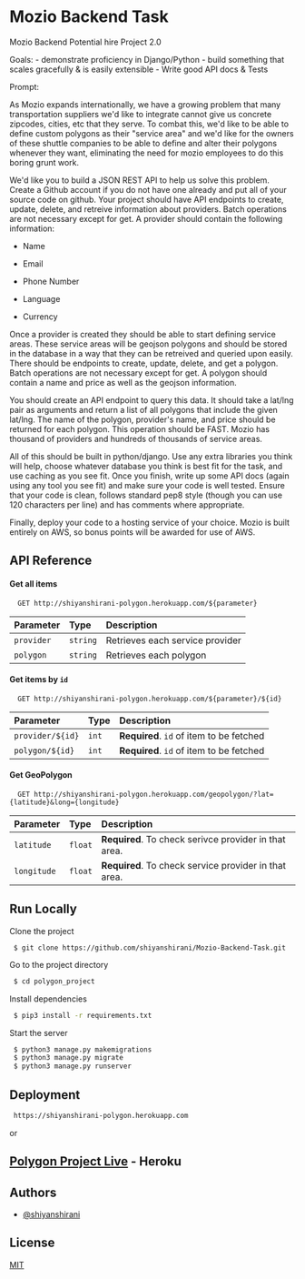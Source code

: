 # Mozio Backend Task

Mozio Backend Potential hire Project 2.0

Goals: - demonstrate proficiency in Django/Python - build something that scales gracefully & is easily extensible - Write good API docs & Tests

Prompt:

As Mozio expands internationally, we have a growing problem that many transportation suppliers we'd like to integrate cannot give us concrete zipcodes, cities, etc that they serve. To combat this, we'd like to be able to define custom polygons as their "service area" and we'd like for the owners of these shuttle companies to be able to define and alter their polygons whenever they want, eliminating the need for mozio employees to do this boring grunt work.

We'd like you to build a JSON REST API to help us solve this problem. Create a Github account if you do not have one already and put all of your source code on github. Your project should have API endpoints to create, update, delete, and retreive information about providers. Batch operations are not necessary except for get. A provider should contain the following information:

- Name

- Email

- Phone Number

- Language

- Currency

Once a provider is created they should be able to start defining service areas. These service areas will be geojson polygons and should be stored in the database in a way that they can be retreived and queried upon easily. There should be endpoints to create, update, delete, and get a polygon. Batch operations are not necessary except for get. A polygon should contain a name and price as well as the geojson information.

You should create an API endpoint to query this data. It should take a lat/lng pair as arguments and return a list of all polygons that include the given lat/lng. The name of the polygon, provider's name, and price should be returned for each polygon. This operation should be FAST. Mozio has thousand of providers and hundreds of thousands of service areas.

All of this should be built in python/django. Use any extra libraries you think will help, choose whatever database you think is best fit for the task, and use caching as you see fit. Once you finish, write up some API docs (again using any tool you see fit) and make sure your code is well tested. Ensure that your code is clean, follows standard pep8 style (though you can use 120 characters per line) and has comments where appropriate.

Finally, deploy your code to a hosting service of your choice. Mozio is built entirely on AWS, so bonus points will be awarded for use of AWS.

## API Reference

#### Get all items

```http
  GET http://shiyanshirani-polygon.herokuapp.com/${parameter}
```

| Parameter  | Type     | Description                     |
| :--------- | :------- | :------------------------------ |
| `provider` | `string` | Retrieves each service provider |
| `polygon`  | `string` | Retrieves each polygon          |

#### Get items by `id`

```http
  GET http://shiyanshirani-polygon.herokuapp.com/${parameter}/${id}
```

| Parameter        | Type  | Description                              |
| :--------------- | :---- | :--------------------------------------- |
| `provider/${id}` | `int` | **Required**. `id` of item to be fetched |
| `polygon/${id}`  | `int` | **Required**. `id` of item to be fetched |

#### Get GeoPolygon

```http
  GET http://shiyanshirani-polygon.herokuapp.com/geopolygon/?lat={latitude}&long={longitude}
```

| Parameter   | Type    | Description                                           |
| :---------- | :------ | :---------------------------------------------------- |
| `latitude`  | `float` | **Required**. To check serivce provider in that area. |
| `longitude` | `float` | **Required**. To check service provider in that area. |

## Run Locally

Clone the project

```console
 $ git clone https://github.com/shiyanshirani/Mozio-Backend-Task.git
```

Go to the project directory

```bash
 $ cd polygon_project
```

Install dependencies

```bash
 $ pip3 install -r requirements.txt
```

Start the server

```bash
 $ python3 manage.py makemigrations
 $ python3 manage.py migrate
 $ python3 manage.py runserver
```

## Deployment

```bash
 https://shiyanshirani-polygon.herokuapp.com
```

or

## [Polygon Project Live](<[GitHub](http://github.com)>) - Heroku

## Authors

- [@shiyanshirani](https://www.github.com/octokatherine)

## License

[MIT](https://choosealicense.com/licenses/mit/)
